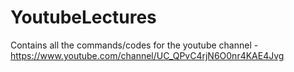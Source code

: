 # YoutubeLectures
Contains all the commands/codes for the youtube channel - https://www.youtube.com/channel/UC_QPvC4rjN6O0nr4KAE4Jvg
